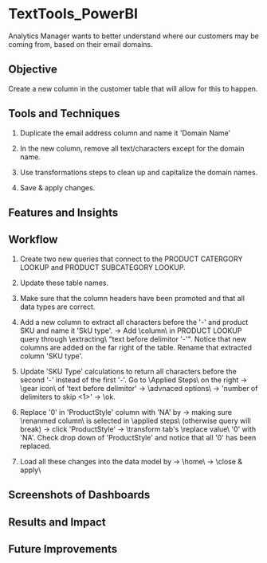 # TextTools_PowerBI
Analytics Manager wants to better understand where our customers may be coming from, based on their email domains.
## Objective
Create a new column in the customer table that will allow for this to happen.
## Tools and Techniques
1. Duplicate the email address column and name it 'Domain Name'

2. In the new column, remove all text/characters except for the domain name.

3. Use transformations steps to clean up and capitalize the domain names.

4. Save & apply changes.
## Features and Insights 
## Workflow 
1. Create two new queries that connect to the PRODUCT CATERGORY LOOKUP and PRODUCT SUBCATEGORY LOOKUP.
   
3. Update these table names.
   
5. Make sure that the column headers have been promoted and that all data types are correct.
    
7. Add a new column to extract all characters before the '-' and product SKU and name it 'SkU type'. -> Add \column\ in PRODUCT LOOKUP query through \extracting\ "text before delimitor '-'". Notice that new columns are added on the far right of the table. Rename that extracted column 'SKU type'.
   
9. Update 'SKU Type' calculations to return all characters before the second '-' instead of the first '-'. Go to \Applied Steps\ on the right -> \gear icon\ of 'text before delimitor' -> \advnaced options\ -> 'number of delimiters to skip <1>' -> \ok\.
    
11. Replace '0' in 'ProductStyle' column with 'NA' by -> making sure \renanmed column\ is selected in \applied steps\ (otherwise query will break) -> click 'ProductStyle' -> \transform tab\'s \replace value\ '0' with 'NA'. Check drop down of 'ProductStyle' and notice that all '0' has been replaced.
    
13. Load all these changes into the data model by -> \home\ -> \close & apply\
## Screenshots of Dashboards 
## Results and Impact 
## Future Improvements 
